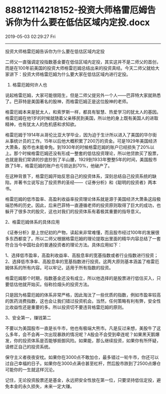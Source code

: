 # 88812114218152-投资大师格雷厄姆告诉你为什么要在低估区域内定投.docx

2019-05-03 02:29:27 Fri

----

投资大师格雷厄姆告诉你为什么要在低估区域内定投 

二师父一直强调定投指数基金要在低估区域内定投，其实这并不是二师父的首创，而是在100年前美国的投资大师格雷厄姆总结出来的投资真经。今天二师父就给大家讲下：投资大师格雷厄姆为什么要大家在低估区域内进行定投。

1. 格雷厄姆何许人也

说起格雷厄姆，大家可能很陌生，但是二师父提另外一个人——巴菲特大家就熟悉了。巴菲特是美国著名的股神，而格雷厄姆正是这位股神的老师。

格雷厄姆本来是犹太人，和索罗斯一样，都具有智慧、热爱学习的犹太人的基因。格雷厄姆在他1岁的时候就随着父亲移民到美国，所以他的身上既有美国人的进取精神，也有犹太人的危机感和求知欲。

格雷厄姆于1914年从哥伦比亚大学毕业，因为迫于生计所以进入了美国的华尔街从事统计员的工作。15年以后他大概积累了200万的资金。可是1929年美国经济大萧条，股市也未能幸免。到1930年的时候格雷厄姆的账户已经损失了20%以上。那个时候格雷厄姆还没有形成一整套的低估投资理论，所以他贷款买了股票，也就是我们常讲的抄底抄到了半山腰，1929到1933年整整5年的时间，美国股市跌了5年，格雷厄姆的账户也亏损达到70%，他破产了。

在这种背景下，格雷厄姆开始反思自己的投资体系，深刻总结自己投资系统的缺陷，并著书立说写出了投资界的圣经——《证券分析》和《聪明的投资者》两本书。

格雷厄姆的低市盈率、高盈利收益率投资理论体系就是源于美国经济大萧条这段极端恐怖的历史。因此，后来巴菲特一直遵循老师的投资原则取得了巨大的成功，也躲开了很多次的股灾，这也对我们的投资体系有着极其重要的指导意义。

2、格雷厄姆体系的具体应用

《证券分析》是上世纪初的产物，读起来非常难懂，而且股市经过100年的发展很多东西都变了。所以二师父根据格雷厄姆的理论提取出里面的精华内容总结了一套符合当今中国社会的普通投资者的理论方法。具体应用如下：

1、选择低市盈率，高盈利收益率、高股息率的宽基指数或者行业指数进行投资；2、选择低市净率、高股息率的宽基指数进行投资。这两大原则基本涵盖了格雷厄姆体系的所有内容。可以牢记，适用于所有指数的投资。

格雷厄姆那个时期，指数基金还没有成立，所以他选择的是股票进行低估买入，只要低估他就开始买。俗称捡烟头的投资方法。

只是因为格雷厄姆的体系非常严格，因此淘汰了一些优质的指数，例如市盈率较高的医药消费指数，这也会让我们错过投资机会。当然，任何策略有利有弊，安全性比收益性还是重要的多。所以投资切不要违背格雷厄姆的原则。

3、安全第一，赚钱第二

不要以为美国股市一直是长牛市，他也有极端大熊市。凡是反过来想，美股牛了这么多年，会不会再一次出现暴跌的情况呢？A股会不会受到牵连呢？如果黑天鹅爆发，你的投资体系是否能够抵御风险。如果能，那么继续投资，如果你有所怀疑，请修正自己的投资系统。

保守主义者夜夜安枕。如果你在3000点不敢加仓，最多错过一轮牛市，你还可以过自己幸福的日子。如果你在3000点满仓甚至杠杆，然后股市跌到了2500点爆仓可能你的一生就这样沉沦。

记住，无论投资股票还是基金，永远把安全性放在第一位，只要坚持低估定投，避免本金的永久损失，未来一定大赚。

